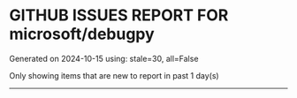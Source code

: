 
# GITHUB ISSUES REPORT FOR microsoft/debugpy


Generated on 2024-10-15 using: stale=30, all=False


Only showing items that are new to report in past 1 day(s)


---




















